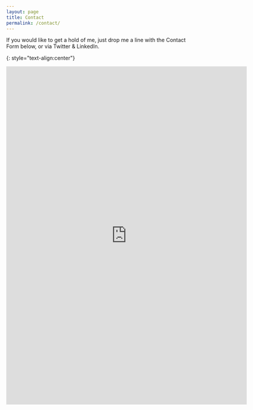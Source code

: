 ```yaml
---
layout: page
title: Contact
permalink: /contact/
---
```

If you would like to get a hold of me, just drop me a line with the Contact Form below, or via Twitter & LinkedIn.

{: style="text-align:center"}
<iframe src="https://docs.google.com/forms/d/e/1FAIpQLScjLtX7wIK7SfC3fnt54SrVEFGRUVhZwMFDDe0jpHp-YtNoAA/viewform?embedded=true" width="640" height="900" frameborder="0" marginheight="0" marginwidth="0">Loading…</iframe>
